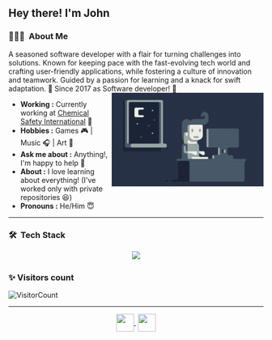<h2>Hey there! I'm John</h2>

### 👨🏻‍💻 &nbsp;About Me
A seasoned software developer with a flair for turning challenges into solutions. Known for keeping pace with the fast-evolving tech world and crafting user-friendly applications, while fostering a culture of innovation and teamwork. Guided by a passion for learning and a knack for swift adaptation. 💜 Since 2017 as Software developer! 💜
<img alt="Night Coding" src="https://raw.githubusercontent.com/AVS1508/AVS1508/master/assets/Night-Coding.gif" align="right"/>

-  **Working :** Currently working at <a href="https://www.linkedin.com/company/chemical-safety-international/mycompany/" target="blank" >Chemical Safety International</a> 💼
-  **Hobbies :** Games 🎮 | Music :headphones: | Art 🎨
-  **Ask me about :** Anything!, I'm happy to help 🙂
-  **About :** I love learning about everything! (I've worked only with private repositories 😆)
-  **Pronouns :** He/Him :innocent: 

-----------------------------------------------------------------------------------------------------------------------------------------------------------------------

### 🛠 &nbsp;Tech Stack
<p align="center">
    <a href="https://skillicons.dev">
      <img src="https://skillicons.dev/icons?i=linux,git,js,nodejs,angular,react,svelte,ts,go,java,py,ruby,spring,rabbitmq,redis,redux,mongodb,mysql,aws,gcp,azure,cpp,kubernetes,figma,css,scss,idea,postman,powershell,vscode" />
    </a>
</p>

### ✨ Visitors count

![VisitorCount](https://profile-counter.glitch.me/{JohnFreddy}/count.svg)

-----------------------------------------------------------------------------------------------------------------------------------------------------------------------

<p align="center">
<a href="https://www.linkedin.com/in/johnfmorales/?locale=en_US" target="blank">
  <img align="center" src="https://raw.githubusercontent.com/rahuldkjain/github-profile-readme-generator/master/src/images/icons/Social/linked-in-alt.svg" alt="" height="35" width="35" />
</a>‎
<a href="https://www.instagram.com/_john_frederick_/" target="blank">
  <img align="center" src="https://raw.githubusercontent.com/rahuldkjain/github-profile-readme-generator/master/src/images/icons/Social/instagram.svg" alt="" height="35" width="35" />
</a>
</p>
